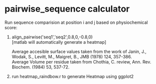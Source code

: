 # pairwise_sequence calculator 

Run sequence comparision at position i and j based on physiochemical score:

1) align_pairwise('seq1','seq2',0.8,0,-0.8,0) <br>
   [matlab will automatically generate a heatmap] <br>
   
   Average accesible surface values taken from the work of Janin, J., Wodak, S., Levitt, M., Maigret, B., JMB (1978) 124, 357-386. <br>
   Average Volume per residue taken from Chothia, C. review, Ann. Rev. Biochem. (1984) 53, 537-72. <br>
   
   
   

2) run heatmap_raindbow.r to generate Heatmap using ggplot2

